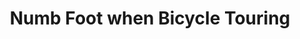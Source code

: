 ---
layout: community
category: community
title: "Numb Foot when Bicycle Touring"
description: "I have a couple of trips planned this summer. However my feet have been going numb after 10 miles. I have pretty wide feet and clipless did t work. I have been using flats but feet still are getting numb. "
isTopLevel: false
isSingleLevel: false
isArticle: false
datePublished: 2022-06-18 09:27:00 +0300
dateModified: 2022-06-18 09:27:00 +0300
published: false
---